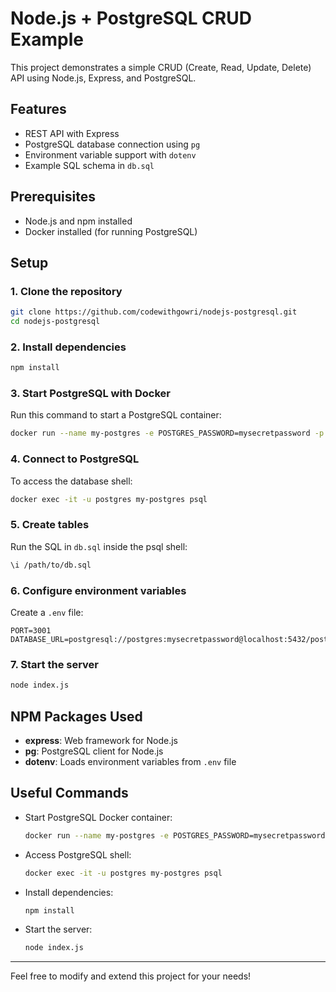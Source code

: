 # Node.js + PostgreSQL CRUD Example

This project demonstrates a simple CRUD (Create, Read, Update, Delete) API using Node.js, Express, and PostgreSQL.

## Features

- REST API with Express
- PostgreSQL database connection using `pg`
- Environment variable support with `dotenv`
- Example SQL schema in `db.sql`

## Prerequisites

- Node.js and npm installed
- Docker installed (for running PostgreSQL)

## Setup

### 1. Clone the repository

```sh
git clone https://github.com/codewithgowri/nodejs-postgresql.git
cd nodejs-postgresql
```

### 2. Install dependencies

```sh
npm install
```

### 3. Start PostgreSQL with Docker

Run this command to start a PostgreSQL container:

```sh
docker run --name my-postgres -e POSTGRES_PASSWORD=mysecretpassword -p 5432:5432 -d --rm postgres:13.0
```

### 4. Connect to PostgreSQL

To access the database shell:

```sh
docker exec -it -u postgres my-postgres psql
```

### 5. Create tables

Run the SQL in `db.sql` inside the psql shell:

```sh
\i /path/to/db.sql
```

### 6. Configure environment variables

Create a `.env` file:

```
PORT=3001
DATABASE_URL=postgresql://postgres:mysecretpassword@localhost:5432/postgres
```

### 7. Start the server

```sh
node index.js
```

## NPM Packages Used

- **express**: Web framework for Node.js
- **pg**: PostgreSQL client for Node.js
- **dotenv**: Loads environment variables from `.env` file

## Useful Commands

- Start PostgreSQL Docker container:
  ```sh
  docker run --name my-postgres -e POSTGRES_PASSWORD=mysecretpassword -p 5432:5432 -d --rm postgres:13.0
  ```
- Access PostgreSQL shell:
  ```sh
  docker exec -it -u postgres my-postgres psql
  ```
- Install dependencies:
  ```sh
  npm install
  ```
- Start the server:
  ```sh
  node index.js
  ```

---

Feel free to modify and extend this project for your needs!
